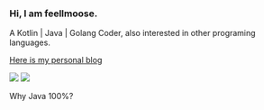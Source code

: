 ### Hi, I am feellmoose.

A Kotlin | Java | Golang Coder, also interested in other programing languages. 

[Here is my personal blog](http://feellmoose.fun)

<img src = "https://github-readme-stats.vercel.app/api?username=feellmoose&theme=graywhite&hide=issues"/>
<img src = "https://github-readme-stats.vercel.app/api/top-langs/?username=feellmoose&layout=compact"/>

Why Java 100%?
